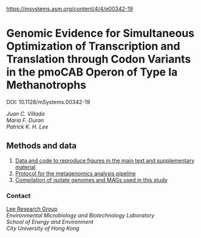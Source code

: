https://msystems.asm.org/content/4/4/e00342-19


# Genomic Evidence for Simultaneous Optimization of Transcription and Translation through Codon Variants in the pmoCAB Operon of Type Ia Methanotrophs

DOI: 10.1128/mSystems.00342-19

_Juan C. Villada_<br />
_Maria F. Duran_<br />
_Patrick K. H. Lee_<br />

## Methods and data

1. [Data and code to reproduce figures in the main text and supplementary material](1_data_and_scripts/)
2. [Protocol for the metagenomics analysis pipeline](2_metagenomics_protocol/)
3. [Compilation of isolate genomes and MAGs used in this study](3_compilation_of_genomes_and_MAGs/)

### Contact
[Lee Research Group](http://www6.cityu.edu.hk/see/personal/Patrick_Lee/research.html)<br />
_Environmental Microbiology and Biotechnology Laboratory<br />
School of Energy and Environment<br />
City University of Hong Kong_
